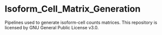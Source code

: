 # Isoform_Cell_Matrix_Generation
Pipelines used to generate isoform-cell counts matrices. This repository is licensed by GNU General Public License v3.0.
